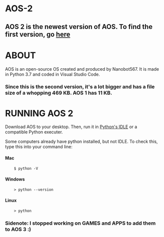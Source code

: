 # AOS-2

## AOS 2 is the newest version of AOS. To find the first version, go [here](https://github.com/Nanobot567/AOS-1)

# ABOUT

AOS is an open-source OS created and produced by Nanobot567. It is made in Python 3.7 and coded in Visual Studio Code.


### Since this is the second version, it's a lot bigger and has a file size of a whopping 469 KB. AOS 1 has 11 KB.

# RUNNING AOS 2

Download AOS to your desktop. Then, run it in [Python's IDLE](https://www.python.org/downloads/) or a compatible Python executer. 

Some computers already have python installed, but not IDLE. To check this, type this into your command line:

#### Mac

```
    $ python -V
```

#### Windows

```
    > python --version
```

#### Linux

```
    > python
```

### Sidenote: I stopped working on GAMES and APPS to add them to AOS 3 :)

